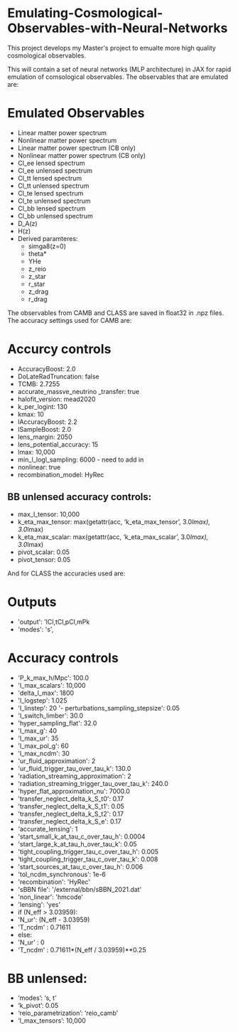 # Emulating-Cosmological-Observables-with-Neural-Networks

This project develops my Master's project to emualte more high quality cosmological observables.

This will contain a set of neural networks (MLP architecture) in JAX for rapid emulation of comsological observables. The observables that are emulated are:
# Emulated Observables
- Linear matter power spectrum
- Nonlinear matter power spectrum
- Linear matter power spectrum (CB only)
- Nonlinear matter power spectrum (CB only)
- Cl_ee lensed spectrum
- Cl_ee unlensed spectrum
- Cl_tt lensed spectrum
- Cl_tt unlensed spectrum
- Cl_te lensed spectrum
- Cl_te unlensed spectrum
- Cl_bb lensed spectrum
- Cl_bb unlensed spectrum
- D_A(z)
- H(z)
- Derived paramteres:
    - simga8(z=0)
    - theta*
    - YHe
    - z_reio
    - z_star
    - r_star
    - z_drag
    - r_drag

The observables from CAMB and CLASS are saved in float32 in .npz files. The accuracy settings used for CAMB are:

# Accurcy controls
- AccuracyBoost: 2.0
- DoLateRadTruncation: false
- TCMB: 2.7255
- accurate_massve_neutrino _transfer: true
- halofit_version: mead2020
- k_per_logint: 130
- kmax: 10
- lAccuracyBoost: 2.2
- lSampleBoost: 2.0
- lens_margin: 2050
- lens_potential_accuracy: 15
- lmax: 10,000
- min_l_logl_sampling: 6000 - need to add in
- nonlinear: true
- recombination_model: HyRec

## BB unlensed accuracy controls:
- max_l_tensor: 10,000
- k_eta_max_tensor: max(getattr(acc, ‘k_eta_max_tensor’, 3.0*lmax), 3.0*lmax)
- k_eta_max_scalar: max(getattr(acc, ‘k_eta_max_scalar’, 3.0*lmax), 3.0*lmax)
- pivot_scalar: 0.05
- pivot_tensor: 0.05


And for CLASS the accuracies used are:

# Outputs
- 'output': 'lCl,tCl,pCl,mPk
- 'modes': 's',
# Accuracy controls
- 'P_k_max_h/Mpc': 100.0
- 'l_max_scalars': 10,000
- 'delta_l_max': 1800
- 'l_logstep': 1.025
- 'l_linstep': 20
'- perturbations_sampling_stepsize': 0.05
- 'l_switch_limber': 30.0
- 'hyper_sampling_flat': 32.0
- 'l_max_g': 40
- 'l_max_ur': 35
- 'l_max_pol_g': 60
- 'l_max_ncdm': 30
- 'ur_fluid_approximation': 2
- 'ur_fluid_trigger_tau_over_tau_k': 130.0
- 'radiation_streaming_approximation': 2
- 'radiation_streaming_trigger_tau_over_tau_k': 240.0
- 'hyper_flat_approximation_nu': 7000.0
- 'transfer_neglect_delta_k_S_t0': 0.17
- 'transfer_neglect_delta_k_S_t1': 0.05
- 'transfer_neglect_delta_k_S_t2': 0.17
- 'transfer_neglect_delta_k_S_e': 0.17
- 'accurate_lensing': 1
- 'start_small_k_at_tau_c_over_tau_h': 0.0004
- 'start_large_k_at_tau_h_over_tau_k': 0.05
- 'tight_coupling_trigger_tau_c_over_tau_h': 0.005
- ‘tight_coupling_trigger_tau_c_over_tau_k': 0.008
- 'start_sources_at_tau_c_over_tau_h': 0.006
- 'tol_ncdm_synchronous': 1e-6
- 'recombination': 'HyRec'
- 'sBBN file': '/external/bbn/sBBN_2021.dat'
- 'non_linear': 'hmcode'
- 'lensing': 'yes'
- if (N_eff > 3.03959):
 - 'N_ur': (N_eff - 3.03959) 
 - 'T_ncdm' : 0.71611 
- else: 
 - 'N_ur' : 0 
 - 'T_ncdm' : 0.71611*(N_eff / 3.03959)**0.25


# BB unlensed:
- ‘modes’: ‘s, t’
- ‘k_pivot’: 0.05
- ‘reio_parametrization’: ‘reio_camb’
- ‘l_max_tensors’: 10,000

